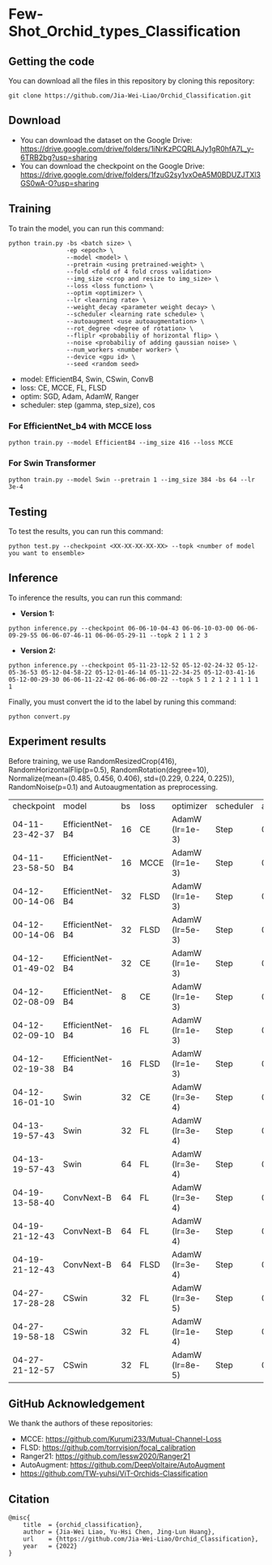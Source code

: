 # Few-Shot_Orchid_types_Classification

## Getting the code
You can download all the files in this repository by cloning this repository:  
```
git clone https://github.com/Jia-Wei-Liao/Orchid_Classification.git
```

## Download
- You can download the dataset on the Google Drive:  
https://drive.google.com/drive/folders/1iNrKzPCQRLAJy1gR0hfA7L_y-6TRB2bg?usp=sharing
- You can download the checkpoint on the Google Drive:  
https://drive.google.com/drive/folders/1fzuG2sy1vxOeA5M0BDUZJTXl3GS0wA-O?usp=sharing

## Training
To train the model, you can run this command:
```
python train.py -bs <batch size> \
                -ep <epoch> \
                --model <model> \
                --pretrain <using pretrained-weight> \
                --fold <fold of 4 fold cross validation>
                --img_size <crop and resize to img_size> \
                --loss <loss function> \
                --optim <optimizer> \
                --lr <learning rate> \
                --weight_decay <parameter weight decay> \
                --scheduler <learning rate schedule> \
                --autoaugment <use autoaugmentation> \
                --rot_degree <degree of rotation> \
                --fliplr <probabiliy of horizontal flip> \
                --noise <probabiliy of adding gaussian noise> \
                --num_workers <number worker> \
                --device <gpu id> \
                --seed <random seed>
```
- model: EfficientB4, Swin, CSwin, ConvB
- loss: CE, MCCE, FL, FLSD
- optim: SGD, Adam, AdamW, Ranger
- scheduler: step (gamma, step_size), cos

### For EfficientNet_b4 with MCCE loss
```
python train.py --model EfficientB4 --img_size 416 --loss MCCE
```

### For Swin Transformer
```
python train.py --model Swin --pretrain 1 --img_size 384 -bs 64 --lr 3e-4
```


## Testing
To test the results, you can run this command:
```
python test.py --checkpoint <XX-XX-XX-XX-XX> --topk <number of model you want to ensemble>
```

## Inference
To inference the results, you can run this command:  
- **Version 1:**
```
python inference.py --checkpoint 06-06-10-04-43 06-06-10-03-00 06-06-09-29-55 06-06-07-46-11 06-06-05-29-11 --topk 2 1 1 2 3
```
- **Version 2:**
```
python inference.py --checkpoint 05-11-23-12-52 05-12-02-24-32 05-12-05-36-53 05-12-04-58-22 05-12-01-46-14 05-11-22-34-25 05-12-03-41-16 05-12-00-29-30 06-06-11-22-42 06-06-06-00-22 --topk 5 1 2 1 2 1 1 1 1 1
```

Finally, you must convert the id to the label by runing this command:
```
python convert.py
```


## Experiment results
Before training, we use RandomResizedCrop(416), RandomHorizontalFlip(p=0.5), RandomRotation(degree=10), Normalize(mean=(0.485, 0.456, 0.406), std=(0.229, 0.224, 0.225)), RandomNoise(p=0.1) and Autoaugmentation as preprocessing.

<table>
  <tr>
    <td>checkpoint</td>
    <td>model</td>
    <td>bs</td>
    <td>loss</td>
    <td>optimizer</td>
    <td>scheduler</td>
    <td>accuracy</td>
  </tr>
  <tr>
    <td>04-11-23-42-37</td>
    <td>EfficientNet-B4</td>
    <td>16</td>
    <td>CE</td>
    <td>AdamW (lr=1e-3)</td>
    <td>Step</td>
    <td>0.8630</td>
  </tr>
  <tr>
    <td>04-11-23-58-50</td>
    <td>EfficientNet-B4</td>
    <td>16</td>
    <td>MCCE</td>
    <td>AdamW (lr=1e-3)</td>
    <td>Step</td>
    <td>0.8584</td>
  </tr>
  <tr>
    <td>04-12-00-14-06</td>
    <td>EfficientNet-B4</td>
    <td>32</td>
    <td>FLSD</td>
    <td>AdamW (lr=1e-3)</td>
    <td>Step</td>
    <td>0.8607</td>
  </tr>
  <tr>
    <td>04-12-00-14-06</td>
    <td>EfficientNet-B4</td>
    <td>32</td>
    <td>FLSD</td>
    <td>AdamW (lr=5e-3)</td>
    <td>Step</td>
    <td>0.8402</td>
  </tr>
  <tr>
    <td>04-12-01-49-02</td>
    <td>EfficientNet-B4</td>
    <td>32</td>
    <td>CE</td>
    <td>AdamW (lr=1e-3)</td>
    <td>Step</td>
    <td>0.8402</td>
  </tr>
  <tr>
    <td>04-12-02-08-09</td>
    <td>EfficientNet-B4</td>
    <td>8</td>
    <td>CE</td>
    <td>AdamW (lr=1e-3)</td>
    <td>Step</td>
    <td>0.8447 </td>
  </tr>
  <tr>
    <td>04-12-02-09-10</td>
    <td>EfficientNet-B4</td>
    <td>16</td>
    <td>FL</td>
    <td>AdamW (lr=1e-3)</td>
    <td>Step</td>
    <td>0.8699 </td>
  </tr>
  <tr>
    <td>04-12-02-19-38</td>
    <td>EfficientNet-B4</td>
    <td>16</td>
    <td>FLSD</td>
    <td>AdamW (lr=1e-3)</td>
    <td>Step</td>
    <td>0.8470 </td>
  </tr>
  <tr>
    <td>04-12-16-01-10</td>
    <td>Swin</td>
    <td>32</td>
    <td>CE</td>
    <td>AdamW (lr=3e-4)</td>
    <td>Step</td>
    <td>0.8927 </td>
  </tr>
  <tr>
    <td>04-13-19-57-43</td>
    <td>Swin</td>
    <td>32</td>
    <td>FL</td>
    <td>AdamW (lr=3e-4)</td>
    <td>Step</td>
    <td>0.9110 </td>
  </tr>
  <tr>
    <td>04-13-19-57-43</td>
    <td>Swin</td>
    <td>64</td>
    <td>FL</td>
    <td>AdamW (lr=3e-4)</td>
    <td>Step</td>
    <td>0.9110</td>
  </tr>
  <tr>
    <td>04-19-13-58-40</td>
    <td>ConvNext-B</td>
    <td>64</td>
    <td>FL</td>
    <td>AdamW (lr=3e-4)</td>
    <td>Step</td>
    <td>0.8836</td>
  </tr>
  <tr>
    <td>04-19-21-12-43</td>
    <td>ConvNext-B</td>
    <td>64</td>
    <td>FL</td>
    <td>AdamW (lr=3e-4)</td>
    <td>Step</td>
    <td>0.8699</td>
  </tr>
  <tr>
    <td>04-19-21-12-43</td>
    <td>ConvNext-B</td>
    <td>64</td>
    <td>FLSD</td>
    <td>AdamW (lr=3e-4)</td>
    <td>Step</td>
    <td>0.8836</td>
  </tr>
  <tr>
    <td>04-27-17-28-28</td>
    <td>CSwin</td>
    <td>32</td>
    <td>FL</td>
    <td>AdamW (lr=3e-5)</td>
    <td>Step</td>
    <td>0.8676</td>
  </tr>
  <tr>
    <td>04-27-19-58-18</td>
    <td>CSwin</td>
    <td>32</td>
    <td>FL</td>
    <td>AdamW (lr=1e-4)</td>
    <td>Step</td>
    <td>0.8858</td>
  </tr>
  <tr>
    <td>04-27-21-12-57</td>
    <td>CSwin</td>
    <td>32</td>
    <td>FL</td>
    <td>AdamW (lr=8e-5)</td>
    <td>Step</td>
    <td>0.8744</td>
  </tr>
<table>

## GitHub Acknowledgement
We thank the authors of these repositories:
- MCCE: https://github.com/Kurumi233/Mutual-Channel-Loss  
- FLSD: https://github.com/torrvision/focal_calibration  
- Ranger21: https://github.com/lessw2020/Ranger21  
- AutoAugment: https://github.com/DeepVoltaire/AutoAugment  
- https://github.com/TW-yuhsi/ViT-Orchids-Classification


## Citation
```
@misc{
    title  = {orchid_classification},
    author = {Jia-Wei Liao, Yu-Hsi Chen, Jing-Lun Huang},
    url    = {https://github.com/Jia-Wei-Liao/Orchid_Classification},
    year   = {2022}
}
```
